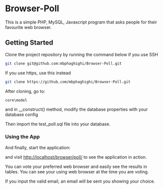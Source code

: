 # Browser-Poll

This is a simple PHP, MySQL, Javascript program that asks people for their favourite web browser.
## Getting Started

Clone the project repository by running the command below if you use SSH

```bash
git clone git@github.com:mbphaghighi/Browser-Poll.git
```

If you use https, use this instead

```bash
git clone https://github.com/mbphaghighi/Browser-Poll.git
```

After cloning, go to:

```bash
core\model
```

and in __construct() method, modify the database properties with your database config

Then import the test_poll.sql file into your database.


### Using the App

And finally, start the application:


and visit [http://localhost/browser/poll/](http://localhost/browser/poll/) to see the application in action.

You can vote your preferred web browser and easily see the results in tables. You can see your using web browser at the time you are voting.

If you input the valid email, an email will be sent you showing your choice.



